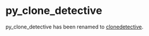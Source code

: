 # py_clone_detective

py_clone_detective has been renamed to [clonedetective](https://github.com/morriso1/clonedetective).
